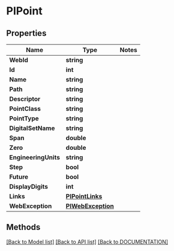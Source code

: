 # PIPoint

## Properties
Name | Type | Notes
------------ | ------------- | -------------
**WebId** | **string**
**Id** | **int**
**Name** | **string**
**Path** | **string**
**Descriptor** | **string**
**PointClass** | **string**
**PointType** | **string**
**DigitalSetName** | **string**
**Span** | **double**
**Zero** | **double**
**EngineeringUnits** | **string**
**Step** | **bool**
**Future** | **bool**
**DisplayDigits** | **int**
**Links** | **[**PIPointLinks**](../Model/PIPointLinks.md)**
**WebException** | **[**PIWebException**](../Model/PIWebException.md)**

## Methods
[[Back to Model list]](../../DOCUMENTATION.md#documentation-for-models) [[Back to API list]](../../DOCUMENTATION.md#documentation-for-api-endpoints) [[Back to DOCUMENTATION]](../../DOCUMENTATION.md)
